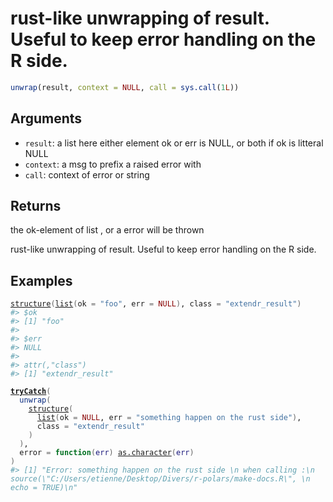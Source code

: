 # rust-like unwrapping of result. Useful to keep error handling on the R side.

```r
unwrap(result, context = NULL, call = sys.call(1L))
```

## Arguments

- `result`: a list here either element ok or err is NULL, or both if ok is litteral NULL
- `context`: a msg to prefix a raised error with
- `call`: context of error or string

## Returns

the ok-element of list , or a error will be thrown

rust-like unwrapping of result. Useful to keep error handling on the R side.

## Examples

<pre class='r-example'><code><span class='r-in'><span><span class='fu'><a href='https://rdrr.io/r/base/structure.html'>structure</a></span><span class='op'>(</span><span class='fu'><a href='https://rdrr.io/r/base/list.html'>list</a></span><span class='op'>(</span>ok <span class='op'>=</span> <span class='st'>"foo"</span>, err <span class='op'>=</span> <span class='cn'>NULL</span><span class='op'>)</span>, class <span class='op'>=</span> <span class='st'>"extendr_result"</span><span class='op'>)</span></span></span>
<span class='r-out co'><span class='r-pr'>#&gt;</span> $ok</span>
<span class='r-out co'><span class='r-pr'>#&gt;</span> [1] "foo"</span>
<span class='r-out co'><span class='r-pr'>#&gt;</span> </span>
<span class='r-out co'><span class='r-pr'>#&gt;</span> $err</span>
<span class='r-out co'><span class='r-pr'>#&gt;</span> NULL</span>
<span class='r-out co'><span class='r-pr'>#&gt;</span> </span>
<span class='r-out co'><span class='r-pr'>#&gt;</span> attr(,"class")</span>
<span class='r-out co'><span class='r-pr'>#&gt;</span> [1] "extendr_result"</span>
<span class='r-in'><span></span></span>
<span class='r-in'><span><span class='kw'><a href='https://rdrr.io/r/base/conditions.html'>tryCatch</a></span><span class='op'>(</span></span></span>
<span class='r-in'><span>  <span class='fu'>unwrap</span><span class='op'>(</span></span></span>
<span class='r-in'><span>    <span class='fu'><a href='https://rdrr.io/r/base/structure.html'>structure</a></span><span class='op'>(</span></span></span>
<span class='r-in'><span>      <span class='fu'><a href='https://rdrr.io/r/base/list.html'>list</a></span><span class='op'>(</span>ok <span class='op'>=</span> <span class='cn'>NULL</span>, err <span class='op'>=</span> <span class='st'>"something happen on the rust side"</span><span class='op'>)</span>,</span></span>
<span class='r-in'><span>      class <span class='op'>=</span> <span class='st'>"extendr_result"</span></span></span>
<span class='r-in'><span>    <span class='op'>)</span></span></span>
<span class='r-in'><span>  <span class='op'>)</span>,</span></span>
<span class='r-in'><span>  error <span class='op'>=</span> <span class='kw'>function</span><span class='op'>(</span><span class='va'>err</span><span class='op'>)</span> <span class='fu'><a href='https://rdrr.io/r/base/character.html'>as.character</a></span><span class='op'>(</span><span class='va'>err</span><span class='op'>)</span></span></span>
<span class='r-in'><span><span class='op'>)</span></span></span>
<span class='r-out co'><span class='r-pr'>#&gt;</span> [1] "Error: something happen on the rust side \n when calling :\n source(\"C:/Users/etienne/Desktop/Divers/r-polars/make-docs.R\", \n    echo = TRUE)\n"</span>
 </code></pre>